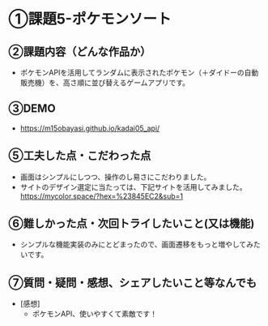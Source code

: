 # ①課題5-ポケモンソート

## ②課題内容（どんな作品か）
- ポケモンAPIを活用してランダムに表示されたポケモン（＋ダイドーの自動販売機）を、高さ順に並び替えるゲームアプリです。

## ③DEMO
- https://m15obayasi.github.io/kadai05_api/

## ⑤工夫した点・こだわった点

- 画面はシンプルにしつつ、操作のし易さにこだわりました。
- サイトのデザイン選定に当たっては、下記サイトを活用してみました。
  https://mycolor.space/?hex=%23845EC2&sub=1

## ⑥難しかった点・次回トライしたいこと(又は機能)

- シンプルな機能実装のみにとどまったので、画面遷移をもっと増やしてみたいです。

## ⑦質問・疑問・感想、シェアしたいこと等なんでも

- [感想]
  - ポケモンAPI、使いやすくて素敵です！
